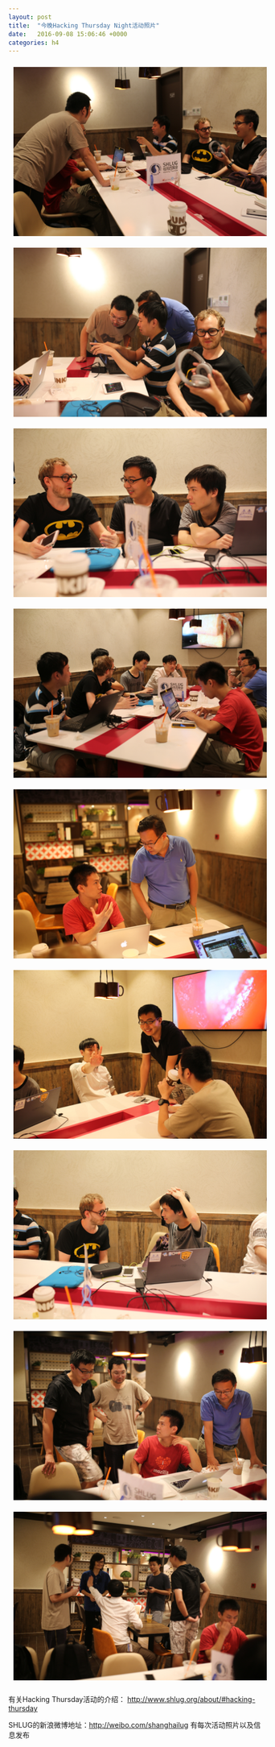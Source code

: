 ```yaml
---
layout: post
title:  "今晚Hacking Thursday Night活动照片"
date:   2016-09-08 15:06:46 +0000
categories: h4
---
```


[<img style='margin:10px;' src='https://raw.githubusercontent.com/shanghailug/res2016/master/g908.h4/g908_1954_2821+08.1920p.jpg'>](https://raw.githubusercontent.com/shanghailug/res2016/master/g908.h4/g908_1954_2821+08.JPG)
[<img style='margin:10px;' src='https://raw.githubusercontent.com/shanghailug/res2016/master/g908.h4/g908_1955_1100+08.1920p.jpg'>](https://raw.githubusercontent.com/shanghailug/res2016/master/g908.h4/g908_1955_1100+08.JPG)
[<img style='margin:10px;' src='https://raw.githubusercontent.com/shanghailug/res2016/master/g908.h4/g908_2009_3300+08.1920p.jpg'>](https://raw.githubusercontent.com/shanghailug/res2016/master/g908.h4/g908_2009_3300+08.JPG)
[<img style='margin:10px;' src='https://raw.githubusercontent.com/shanghailug/res2016/master/g908.h4/g908_2011_4400+08.1920p.jpg'>](https://raw.githubusercontent.com/shanghailug/res2016/master/g908.h4/g908_2011_4400+08.JPG)
[<img style='margin:10px;' src='https://raw.githubusercontent.com/shanghailug/res2016/master/g908.h4/g908_2024_3100+08.1920p.jpg'>](https://raw.githubusercontent.com/shanghailug/res2016/master/g908.h4/g908_2024_3100+08.JPG)
[<img style='margin:10px;' src='https://raw.githubusercontent.com/shanghailug/res2016/master/g908.h4/g908_2024_5100+08.1920p.jpg'>](https://raw.githubusercontent.com/shanghailug/res2016/master/g908.h4/g908_2024_5100+08.JPG)
[<img style='margin:10px;' src='https://raw.githubusercontent.com/shanghailug/res2016/master/g908.h4/g908_2025_0600+08.1920p.jpg'>](https://raw.githubusercontent.com/shanghailug/res2016/master/g908.h4/g908_2025_0600+08.JPG)
[<img style='margin:10px;' src='https://raw.githubusercontent.com/shanghailug/res2016/master/g908.h4/g908_2033_3000+08.1920p.jpg'>](https://raw.githubusercontent.com/shanghailug/res2016/master/g908.h4/g908_2033_3000+08.JPG)
[<img style='margin:10px;' src='https://raw.githubusercontent.com/shanghailug/res2016/master/g908.h4/g908_2050_5100+08.1920p.jpg'>](https://raw.githubusercontent.com/shanghailug/res2016/master/g908.h4/g908_2050_5100+08.JPG)

有关Hacking Thursday活动的介绍：
http://www.shlug.org/about/#hacking-thursday

SHLUG的新浪微博地址：http://weibo.com/shanghailug 有每次活动照片以及信息发布


